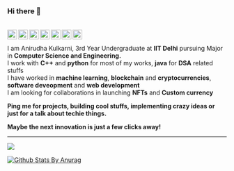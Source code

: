 ### Hi there 👋

<br/>
<a href="https://4n1rudh4.medium.com/" target="_blank">
  <img align="left" alt="Medium" width="22px" src="https://cdn.jsdelivr.net/npm/simple-icons@v3/icons/medium.svg" />
</a>

<a href="4n1rudh4@xmpp.jp" target="_blank">
  <img align="left" alt="Medium" width="22px" src="https://cdn.jsdelivr.net/npm/simple-icons@5.5.0/icons/xmpp.svg" />
</a>
<a href="https://www.linkedin.com/in/anirudha-kulkarni47/" target="_blank">
  <img align="left" alt="Linkedin" width="22px" src="https://cdn.jsdelivr.net/npm/simple-icons@v3/icons/linkedin.svg" />
</a>
<a href="https://t.me/Anirudhak"target="_blank">
  <img align="left" alt="Telegram" width="22px" src="https://cdn.jsdelivr.net/npm/simple-icons@v3/icons/telegram.svg" />
</a>
<a href="https://www.instagram.com/ani.cool_karni/"target="_blank"target="_blank">
  <img align="left" alt="Instagram" width="22px" src="https://cdn.jsdelivr.net/npm/simple-icons@v3/icons/instagram.svg" />
</a>
<a href="https://codeforces.com/profile/anirudhak47"target="_blank">
  <img align="left" alt="codeforces" width="22px" src="https://cdn.jsdelivr.net/npm/simple-icons@v3/icons/codeforces.svg" />
</a>
<a href="https://www.codechef.com/users/anirudhak47"target="_blank">
  <img align="left" alt=" Codechef" width="22px" src="https://cdn.jsdelivr.net/npm/simple-icons@v3/icons/codechef.svg" />
</a>
<br/>
<br/>
I am Anirudha Kulkarni, 3rd Year Undergraduate at <strong>IIT Delhi</strong> pursuing Major in <strong>Computer Science and Engineering.</strong> <br/>
I work with <strong>C++</strong> and <strong>python</strong> for most of my works, <strong>java</strong> for <strong>DSA</strong> related stuffs<br/>
I have worked in <strong>machine learning</strong>, <strong>blockchain</strong> and <strong>cryptocurrencies</strong>, <strong>software deveopment</strong> and <strong>web development</strong><br/>
I am looking for collaborations in launching <strong>NFTs</strong> and <strong>Custom currency</strong><br/>

<strong>Ping me for projects, building cool stuffs, implementing crazy ideas or just for a talk about techie things. 

Maybe the next innovation is just a few clicks away!</strong>
<br/>


---

![](https://anirudhakulkarni-visitor-badge.glitch.me/badge?page_id=anirudhakulkarni.anirudhakulkarni)
<br />

[![Github Stats By Anurag](https://github-readme-stats.vercel.app/api?username=anirudhakulkarni&show_icons=true&title_color=fff&icon_color=79ff97&text_color=9f9f9f&bg_color=151515)](https://github.com/anuraghazra/github-readme-stats)

